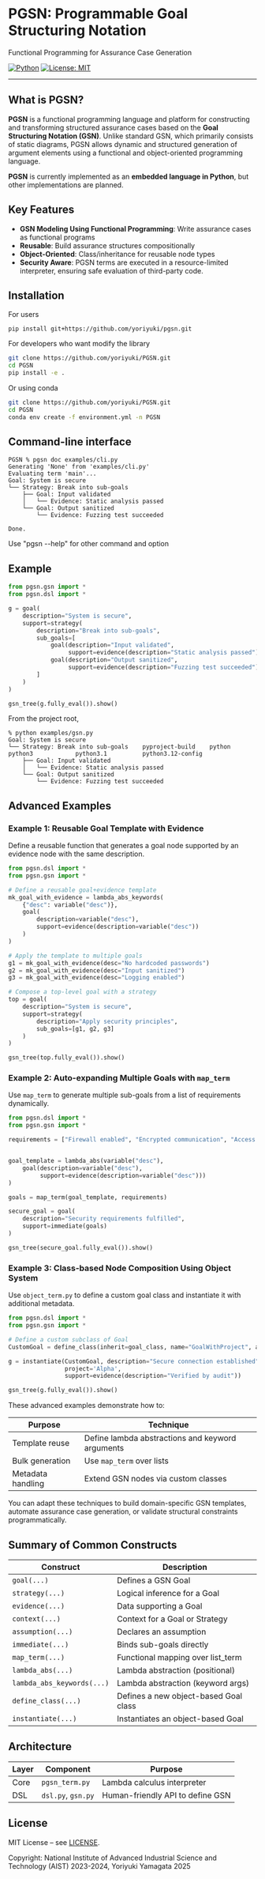 
# PGSN: Programmable Goal Structuring Notation

Functional Programming for Assurance Case Generation

[![Python](https://img.shields.io/badge/python-3.12%2B-blue.svg)](https://www.python.org/)
[![License: MIT](https://img.shields.io/badge/License-MIT-green.svg)](LICENSE)

---

## What is PGSN?

**PGSN** is a functional programming language and platform for constructing and transforming structured assurance cases based on the **Goal Structuring Notation (GSN)**.
Unlike standard GSN, which primarily consists of static diagrams, PGSN allows dynamic and structured generation of argument elements using a functional and object-oriented programming language.

**PGSN** is currently implemented as an **embedded language in Python**, but other implementations are planned.

## Key Features

-  **GSN Modeling Using Functional Programming**: Write assurance cases as functional programs
-  **Reusable**: Build assurance structures compositionally
-  **Object-Oriented**: Class/inheritance for reusable node types
-  **Security Aware**: PGSN terms are executed in a resource-limited interpreter, ensuring safe evaluation of third-party code.

## Installation

For users

```shell
pip install git+https://github.com/yoriyuki/pgsn.git
```

For developers who want modify the library
```bash
git clone https://github.com/yoriyuki/PGSN.git
cd PGSN
pip install -e .
```

Or using conda
```bash
git clone https://github.com/yoriyuki/PGSN.git
cd PGSN
conda env create -f environment.yml -n PGSN
```

## Command-line interface

```shell
PGSN % pgsn doc examples/cli.py   
Generating 'None' from 'examples/cli.py'
Evaluating term 'main'...
Goal: System is secure
└── Strategy: Break into sub-goals
    ├── Goal: Input validated
    │   └── Evidence: Static analysis passed
    └── Goal: Output sanitized
        └── Evidence: Fuzzing test succeeded

Done.
````

Use "pgsn --help" for other command and option

## Example

```python
from pgsn.gsn import *
from pgsn.dsl import *

g = goal(
    description="System is secure",
    support=strategy(
        description="Break into sub-goals",
        sub_goals=[
            goal(description="Input validated",
                 support=evidence(description="Static analysis passed")),
            goal(description="Output sanitized",
                 support=evidence(description="Fuzzing test succeeded"))
        ]
    )
)

gsn_tree(g.fully_eval()).show()
```

From the project root,
```shell
% python examples/gsn.py
Goal: System is secure
└── Strategy: Break into sub-goals    pyproject-build    python             python3            python3.1          python3.12-config  
    ├── Goal: Input validated
    │   └── Evidence: Static analysis passed
    └── Goal: Output sanitized
        └── Evidence: Fuzzing test succeeded
```

## Advanced Examples

### Example 1: Reusable Goal Template with Evidence

Define a reusable function that generates a goal node supported by an evidence node with the same description.

```python
from pgsn.dsl import *
from pgsn.gsn import *

# Define a reusable goal+evidence template
mk_goal_with_evidence = lambda_abs_keywords(
    {"desc": variable("desc")},
    goal(
        description=variable("desc"),
        support=evidence(description=variable("desc"))
    )
)

# Apply the template to multiple goals
g1 = mk_goal_with_evidence(desc="No hardcoded passwords")
g2 = mk_goal_with_evidence(desc="Input sanitized")
g3 = mk_goal_with_evidence(desc="Logging enabled")

# Compose a top-level goal with a strategy
top = goal(
    description="System is secure",
    support=strategy(
        description="Apply security principles",
        sub_goals=[g1, g2, g3]
    )
)

gsn_tree(top.fully_eval()).show()
```

### Example 2: Auto-expanding Multiple Goals with `map_term`

Use `map_term` to generate multiple sub-goals from a list of requirements dynamically.

```python
from pgsn.dsl import *
from pgsn.gsn import *

requirements = ["Firewall enabled", "Encrypted communication", "Access control active"]


goal_template = lambda_abs(variable("desc"),
    goal(description=variable("desc"),
         support=evidence(description=variable("desc")))
)

goals = map_term(goal_template, requirements)

secure_goal = goal(
    description="Security requirements fulfilled",
    support=immediate(goals)
)

gsn_tree(secure_goal.fully_eval()).show()
```

### Example 3: Class-based Node Composition Using Object System

Use `object_term.py` to define a custom goal class and instantiate it with additional metadata.

```python
from pgsn.dsl import *
from pgsn.gsn import *

# Define a custom subclass of Goal
CustomGoal = define_class(inherit=goal_class, name="GoalWithProject", attributes=["project"])

g = instantiate(CustomGoal, description="Secure connection established",
                project='Alpha',
                support=evidence(description="Verified by audit"))

gsn_tree(g.fully_eval()).show()
```

These advanced examples demonstrate how to:

| Purpose | Technique |
|---------|-----------|
| Template reuse | Define lambda abstractions and keyword arguments |
| Bulk generation | Use `map_term` over lists |
| Metadata handling | Extend GSN nodes via custom classes |

You can adapt these techniques to build domain-specific GSN templates, automate assurance case generation, or validate structural constraints programmatically.

## Summary of Common Constructs

| Construct                    | Description                             |
|-----------------------------|-----------------------------------------|
| `goal(...)`                 | Defines a GSN Goal                      |
| `strategy(...)`             | Logical inference for a Goal            |
| `evidence(...)`             | Data supporting a Goal                  |
| `context(...)`              | Context for a Goal or Strategy          |
| `assumption(...)`           | Declares an assumption                  |
| `immediate(...)`            | Binds sub-goals directly                |
| `map_term(...)`             | Functional mapping over list_term       |
| `lambda_abs(...)`           | Lambda abstraction (positional)         |
| `lambda_abs_keywords(...)`  | Lambda abstraction (keyword args)       |
| `define_class(...)`         | Defines a new object-based Goal class   |
| `instantiate(...)`          | Instantiates an object-based Goal       |

## Architecture

| Layer    | Component          | Purpose                          |
|----------|--------------------|----------------------------------|
| Core     | `pgsn_term.py`     | Lambda calculus interpreter      |
| DSL      | `dsl.py`, `gsn.py` | Human-friendly API to define GSN |


##  License

MIT License – see [LICENSE](LICENSE).

Copyright: National Institute of Advanced Industrial Science and Technology (AIST) 2023-2024,
Yoriyuki Yamagata 2025